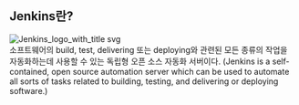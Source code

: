 ## Jenkins란?
![Jenkins_logo_with_title svg](https://user-images.githubusercontent.com/13589283/151704948-0469a83f-a0f7-4485-8f96-3c6c5e27e49a.png)       
소프트웨어의 build, test, delivering 또는 deploying와 관련된 모든 종류의 작업을 자동화하는데 사용할 수 있는 독립형 오픈 소스 자동화 서버이다. (Jenkins is a self-contained, open source automation server which can be used to automate all sorts of tasks related to building, testing, and delivering or deploying software.)
